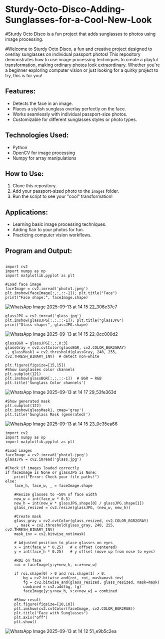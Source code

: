 # Sturdy-Octo-Disco-Adding-Sunglasses-for-a-Cool-New-Look

#Sturdy Octo Disco is a fun project that adds sunglasses to photos using image processing.

#Welcome to Sturdy Octo Disco, a fun and creative project designed to overlay sunglasses on individual passport photos! This repository demonstrates how to use image processing techniques to create a playful transformation, making ordinary photos look extraordinary. Whether you're a beginner exploring computer vision or just looking for a quirky project to try, this is for you!

## Features:
- Detects the face in an image.
- Places a stylish sunglass overlay perfectly on the face. 
- Works seamlessly with individual passport-size photos.
- Customizable for different sunglasses styles or photo types.

## Technologies Used:
- Python
- OpenCV for image processing
- Numpy for array manipulations

## How to Use:
1. Clone this repository.
2. Add your passport-sized photo to the `images` folder.
3. Run the script to see your "cool" transformation!

## Applications:
- Learning basic image processing techniques.
- Adding flair to your photos for fun.
- Practicing computer vision workflows.

## Program and Output:
```

import cv2
import numpy as np
import matplotlib.pyplot as plt

#Load face image
faceImage = cv2.imread('photo1.jpeg')
plt.imshow(faceImage[:,:,::-1]); plt.title("Face")
print("Face shape:", faceImage.shape)
```


![WhatsApp Image 2025-09-13 at 14 15 22_306e37e7](https://github.com/user-attachments/assets/27650a58-8be6-4d01-8d55-702518978ff6)


```
glassJPG = cv2.imread('glass.jpg')
plt.imshow(glassJPG[:,:,::-1]); plt.title("glassJPG")
print("Glass shape:", glassJPG.shape)
```

![WhatsApp Image 2025-09-13 at 14 15 22_0cc000d2](https://github.com/user-attachments/assets/0481e865-dd16-46c4-a5a6-9dbc44f95dcf)


```
glassBGR = glassJPG[:,:,0:3]
glassGray = cv2.cvtColor(glassBGR, cv2.COLOR_BGR2GRAY)
_, glassMask1 = cv2.threshold(glassGray, 240, 255, cv2.THRESH_BINARY_INV)  # detect non-white

plt.figure(figsize=[15,15])
#Show sunglasses color channels
plt.subplot(121)
plt.imshow(glassBGR[:,:,::-1])  # BGR → RGB
plt.title('Sunglass Color channels')
```

![WhatsApp Image 2025-09-13 at 14 17 29_53fe363d](https://github.com/user-attachments/assets/f373eb3d-b1fc-4d16-a10f-98332ca1ba18)



```
#Show generated mask
plt.subplot(122)
plt.imshow(glassMask1, cmap='gray')
plt.title('Sunglass Mask (generated)')
```


![WhatsApp Image 2025-09-13 at 14 15 23_0c35ea66](https://github.com/user-attachments/assets/1c45a1d1-a53c-4372-b601-35a82c490f20)


```
import cv2
import numpy as np
import matplotlib.pyplot as plt

#Load images
faceImage = cv2.imread('photo1.jpeg')
glassJPG = cv2.imread('glass.jpg')

#Check if images loaded correctly
if faceImage is None or glassJPG is None:
    print("Error: Check your file paths!")
else:
    face_h, face_w, _ = faceImage.shape

    #Resize glasses to ~50% of face width
    new_w = int(face_w * 0.5)
    new_h = int(new_w * glassJPG.shape[0] / glassJPG.shape[1])
    glass_resized = cv2.resize(glassJPG, (new_w, new_h))

    #Create mask
    glass_gray = cv2.cvtColor(glass_resized, cv2.COLOR_BGR2GRAY)
    _, mask = cv2.threshold(glass_gray, 240, 255, cv2.THRESH_BINARY_INV)
    mask_inv = cv2.bitwise_not(mask)

    # Adjusted position to place glasses on eyes
    x = int(face_w * 0.25)   # x offset (centered)
    y = int(face_h * 0.25)   # y offset (move up from nose to eyes)

    #ROI on face
    roi = faceImage[y:y+new_h, x:x+new_w]

    if roi.shape[0] > 0 and roi.shape[1] > 0:
        bg = cv2.bitwise_and(roi, roi, mask=mask_inv)
        fg = cv2.bitwise_and(glass_resized, glass_resized, mask=mask)
        combined = cv2.add(bg, fg)
        faceImage[y:y+new_h, x:x+new_w] = combined

    #Show result
    plt.figure(figsize=[10,10])
    plt.imshow(cv2.cvtColor(faceImage, cv2.COLOR_BGR2RGB))
    plt.title("Face with Sunglasses")
    plt.axis("off")
    plt.show()
```

![WhatsApp Image 2025-09-13 at 14 12 51_e9b5c2ea](https://github.com/user-attachments/assets/20c31dd2-5f20-4fe1-bd8e-95ebb3ca4074)
